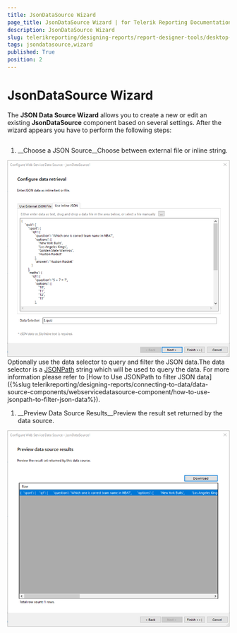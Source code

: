 ```yaml
---
title: JsonDataSource Wizard
page_title: JsonDataSource Wizard | for Telerik Reporting Documentation
description: JsonDataSource Wizard
slug: telerikreporting/designing-reports/report-designer-tools/desktop-designers/tools/data-source-wizards/jsondatasource-wizard
tags: jsondatasource,wizard
published: True
position: 2
---
```


# JsonDataSource Wizard



The __JSON Data Source Wizard__ allows you to create a new or edit an existing         __JsonDataSource__ component based on several settings.         After the wizard appears you have to perform the following steps:       

## 

1. __Choose a JSON Source__Choose between external file or inline string.  

  ![Json Data Source Source](images/DataSources/JsonDataSourceSource.png)Optionally use the data selector to query and filter the JSON data.The data selector is a                [JSONPath](https://www.newtonsoft.com/json/help/html/QueryJsonSelectTokenJsonPath.htm)               string which will be used to query the data. For more information please refer to               [How to Use JSONPath to filter JSON data]({%slug telerikreporting/designing-reports/connecting-to-data/data-source-components/webservicedatasource-component/how-to-use-jsonpath-to-filter-json-data%}).             

1. __Preview Data Source Results__Preview the result set returned by the data source.  

  ![Json Data Source Preview](images/DataSources/JsonDataSourcePreview.png)

